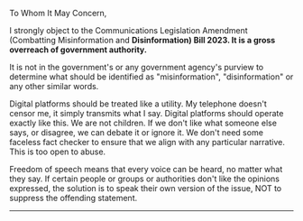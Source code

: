 To Whom It May Concern,

I strongly object to the Communications Legislation Amendment (Combatting Misinformation and
**Disinformation) Bill 2023. It is a gross overreach of government authority.**

It is not in the government's or any government agency's purview to determine what should
be identified as "misinformation", "disinformation" or any other similar words.

Digital platforms should be treated like a utility. My telephone doesn't censor me, it simply
transmits what I say. Digital platforms should operate exactly like this. We are not children. If
we don't like what someone else says, or disagree, we can debate it or ignore it. We don't
need some faceless fact checker to ensure that we align with any particular narrative. This is
too open to abuse.

Freedom of speech means that every voice can be heard, no matter what they say. If certain
people or groups or authorities don't like the opinions expressed, the solution is to speak
their own version of the issue, NOT to suppress the offending statement.


-----

